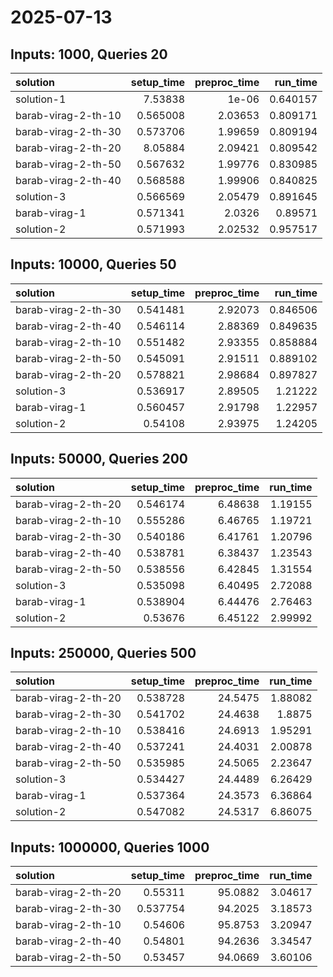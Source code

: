 # 2025-07-13

## Inputs: 1000, Queries 20

| solution            |   setup_time |   preproc_time |   run_time |
|:--------------------|-------------:|---------------:|-----------:|
| solution-1          |     7.53838  |        1e-06   |   0.640157 |
| barab-virag-2-th-10 |     0.565008 |        2.03653 |   0.809171 |
| barab-virag-2-th-30 |     0.573706 |        1.99659 |   0.809194 |
| barab-virag-2-th-20 |     8.05884  |        2.09421 |   0.809542 |
| barab-virag-2-th-50 |     0.567632 |        1.99776 |   0.830985 |
| barab-virag-2-th-40 |     0.568588 |        1.99906 |   0.840825 |
| solution-3          |     0.566569 |        2.05479 |   0.891645 |
| barab-virag-1       |     0.571341 |        2.0326  |   0.89571  |
| solution-2          |     0.571993 |        2.02532 |   0.957517 |

## Inputs: 10000, Queries 50

| solution            |   setup_time |   preproc_time |   run_time |
|:--------------------|-------------:|---------------:|-----------:|
| barab-virag-2-th-30 |     0.541481 |        2.92073 |   0.846506 |
| barab-virag-2-th-40 |     0.546114 |        2.88369 |   0.849635 |
| barab-virag-2-th-10 |     0.551482 |        2.93355 |   0.858884 |
| barab-virag-2-th-50 |     0.545091 |        2.91511 |   0.889102 |
| barab-virag-2-th-20 |     0.578821 |        2.98684 |   0.897827 |
| solution-3          |     0.536917 |        2.89505 |   1.21222  |
| barab-virag-1       |     0.560457 |        2.91798 |   1.22957  |
| solution-2          |     0.54108  |        2.93975 |   1.24205  |

## Inputs: 50000, Queries 200

| solution            |   setup_time |   preproc_time |   run_time |
|:--------------------|-------------:|---------------:|-----------:|
| barab-virag-2-th-20 |     0.546174 |        6.48638 |    1.19155 |
| barab-virag-2-th-10 |     0.555286 |        6.46765 |    1.19721 |
| barab-virag-2-th-30 |     0.540186 |        6.41761 |    1.20796 |
| barab-virag-2-th-40 |     0.538781 |        6.38437 |    1.23543 |
| barab-virag-2-th-50 |     0.538556 |        6.42845 |    1.31554 |
| solution-3          |     0.535098 |        6.40495 |    2.72088 |
| barab-virag-1       |     0.538904 |        6.44476 |    2.76463 |
| solution-2          |     0.53676  |        6.45122 |    2.99992 |

## Inputs: 250000, Queries 500

| solution            |   setup_time |   preproc_time |   run_time |
|:--------------------|-------------:|---------------:|-----------:|
| barab-virag-2-th-20 |     0.538728 |        24.5475 |    1.88082 |
| barab-virag-2-th-30 |     0.541702 |        24.4638 |    1.8875  |
| barab-virag-2-th-10 |     0.538416 |        24.6913 |    1.95291 |
| barab-virag-2-th-40 |     0.537241 |        24.4031 |    2.00878 |
| barab-virag-2-th-50 |     0.535985 |        24.5065 |    2.23647 |
| solution-3          |     0.534427 |        24.4489 |    6.26429 |
| barab-virag-1       |     0.537364 |        24.3573 |    6.36864 |
| solution-2          |     0.547082 |        24.5317 |    6.86075 |

## Inputs: 1000000, Queries 1000

| solution            |   setup_time |   preproc_time |   run_time |
|:--------------------|-------------:|---------------:|-----------:|
| barab-virag-2-th-20 |     0.55311  |        95.0882 |    3.04617 |
| barab-virag-2-th-30 |     0.537754 |        94.2025 |    3.18573 |
| barab-virag-2-th-10 |     0.54606  |        95.8753 |    3.20947 |
| barab-virag-2-th-40 |     0.54801  |        94.2636 |    3.34547 |
| barab-virag-2-th-50 |     0.53457  |        94.0669 |    3.60106 |